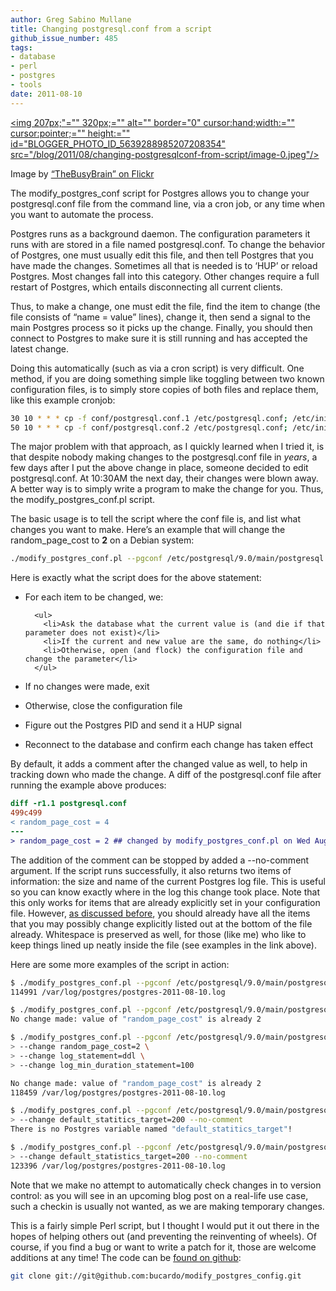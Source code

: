 ```yaml
---
author: Greg Sabino Mullane
title: Changing postgresql.conf from a script
github_issue_number: 485
tags:
- database
- perl
- postgres
- tools
date: 2011-08-10
---
```




<a href="/blog/2011/08/changing-postgresqlconf-from-script/image-0-big.jpeg" onblur="try {parent.deselectBloggerImageGracefully();} catch(e) {}"><img 207px;"="" 320px;="" alt="" border="0" cursor:hand;width:="" cursor:pointer;="" height:="" id="BLOGGER_PHOTO_ID_5639288985207208354" src="/blog/2011/08/changing-postgresqlconf-from-script/image-0.jpeg"/></a>

Image by [“TheBusyBrain” on Flickr](https://www.flickr.com/photos/thebusybrain/)

The modify_postgres_conf script for Postgres allows you to change your postgresql.conf file from the command line, via a cron job, or any time when you want to automate the process.

Postgres runs as a background daemon. The configuration parameters it runs with are stored in a file named postgresql.conf. To change the behavior of Postgres, one must usually edit this file, and then tell Postgres that you have made the changes. Sometimes all that is needed is to ‘HUP’ or reload Postgres. Most changes fall into this category. Other changes require a full restart of Postgres, which entails disconnecting all current clients.

Thus, to make a change, one must edit the file, find the item to change (the file consists of “name = value” lines), change it, then send a signal to the main Postgres process so it picks up the change. Finally, you should then connect to Postgres to make sure it is still running and has accepted the latest change.

Doing this automatically (such as via a cron script) is very difficult. One method, if you are doing something simple like toggling between two known configuration files, is to simply store copies of both files and replace them, like this example cronjob:

```bash
30 10 * * * cp -f conf/postgresql.conf.1 /etc/postgresql.conf; /etc/init.d/postgresql reload
50 10 * * * cp -f conf/postgresql.conf.2 /etc/postgresql.conf; /etc/init.d/postgresql reload
```

The major problem with that approach, as I quickly learned when I tried it, is that despite nobody making changes to the postgresql.conf file in *years*, a few days after I put the above change in place, someone decided to edit postgresql.conf. At 10:30AM the next day, their changes were blown away. A better way is to simply write a program to make the change for you. Thus, the modify_postgres_conf.pl script.

The basic usage is to tell the script where the conf file is, and list what changes you want to make. Here’s an example that will change the random_page_cost to **2** on a Debian system:

```bash
./modify_postgres_conf.pl --pgconf /etc/postgresql/9.0/main/postgresql.conf --change random_page_cost=2
```

Here is exactly what the script does for the above statement:

- For each item to be changed, we:

        <ul>
          <li>Ask the database what the current value is (and die if that parameter does not exist)</li>
          <li>If the current and new value are the same, do nothing</li>
          <li>Otherwise, open (and flock) the configuration file and change the parameter</li>
        </ul>

- If no changes were made, exit
- Otherwise, close the configuration file
- Figure out the Postgres PID and send it a HUP signal
- Reconnect to the database and confirm each change has taken effect

By default, it adds a comment after the changed value as well, to help in tracking down who made the change. A diff of the postgresql.conf file after running the example above produces:

```diff
diff -r1.1 postgresql.conf
499c499
< random_page_cost = 4
---
> random_page_cost = 2 ## changed by modify_postgres_conf.pl on Wed Aug 10 13:31:34 2011
```

The addition of the comment can be stopped by added a --no-comment argument. If the script runs successfully, it also returns two items of information: the size and name of the current Postgres log file. This is useful so you can know exactly where in the log this change took place. Note that this only works for items that are already explicitly set in your configuration file. However, [as discussed before](/blog/2010/09/postgres-configuration-best-practices), you should already have all the items that you may possibly change explicitly listed out at the bottom of the file already. Whitespace is preserved as well, for those (like me) who like to keep things lined up neatly inside the file (see examples in the link above).

Here are some more examples of the script in action:

```bash
$ ./modify_postgres_conf.pl --pgconf /etc/postgresql/9.0/main/postgresql.conf --change random_page_cost=2
114991 /var/log/postgres/postgres-2011-08-10.log

$ ./modify_postgres_conf.pl --pgconf /etc/postgresql/9.0/main/postgresql.conf --change random_page_cost=2
No change made: value of "random_page_cost" is already 2

$ ./modify_postgres_conf.pl --pgconf /etc/postgresql/9.0/main/postgresql.conf \
> --change random_page_cost=2 \
> --change log_statement=ddl \
> --change log_min_duration_statement=100

No change made: value of "random_page_cost" is already 2
118459 /var/log/postgres/postgres-2011-08-10.log

$ ./modify_postgres_conf.pl --pgconf /etc/postgresql/9.0/main/postgresql.conf \
> --change default_statitics_target=200 --no-comment
There is no Postgres variable named "default_statitics_target"!

$ ./modify_postgres_conf.pl --pgconf /etc/postgresql/9.0/main/postgresql.conf \
> --change default_statistics_target=200 --no-comment
123396 /var/log/postgres/postgres-2011-08-10.log
```

Note that we make no attempt to automatically check changes in to version control: as you will see in an upcoming blog post on a real-life use case, such a checkin is usually not wanted, as we are making temporary changes.

This is a fairly simple Perl script, but I thought I would put it out there in the hopes of helping others out (and preventing the reinventing of wheels). Of course, if you find a bug or want to write a patch for it, those are welcome additions at any time! The code can be [found on github](https://github.com/bucardo/modify_postgres_config):

```bash
git clone git://git@github.com:bucardo/modify_postgres_config.git
```

